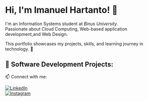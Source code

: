 # Hi, I'm Imanuel Hartanto! 👋

I'm an Information Systems student at *Binus University*.  
Passionate about Cloud Computing,  Web-based application development,and Web Design.  

This portfolio showcases my projects, skills, and learning journey in technology. 🚀

## 🔧 Software Development Projects:


📫 Connect with me:

[![LinkedIn](https://img.shields.io/badge/LinkedIn-Connect-blue)](https://www.linkedin.com/in/imanuel-hartanto-3ba6a1314)  
[![Instagram](https://img.shields.io/badge/Instagram-Follow-pink)](https://www.instagram.com/eyemnuel/)
